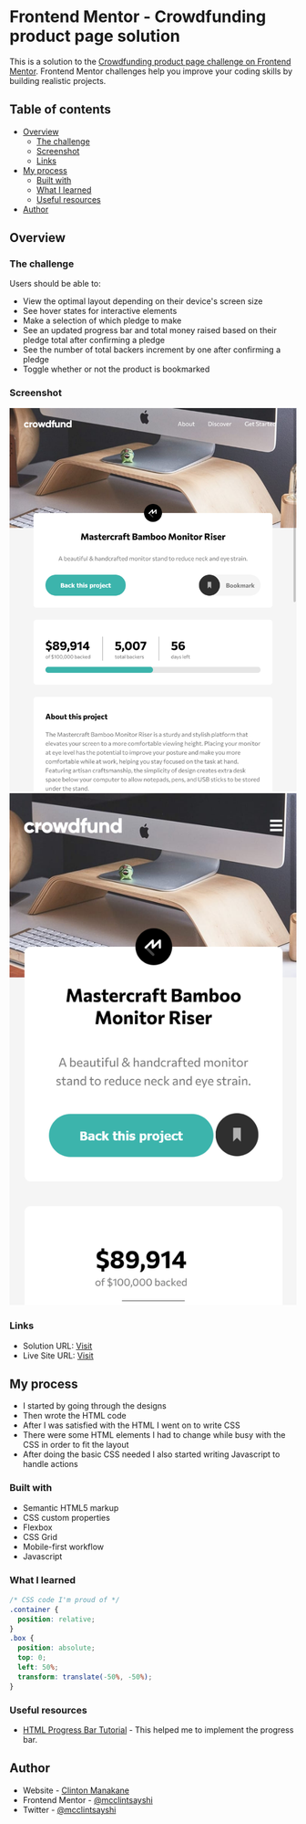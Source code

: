 # Frontend Mentor - Crowdfunding product page solution

This is a solution to the [Crowdfunding product page challenge on Frontend Mentor](https://www.frontendmentor.io/challenges/crowdfunding-product-page-7uvcZe7ZR). Frontend Mentor challenges help you improve your coding skills by building realistic projects.

## Table of contents

- [Overview](#overview)
  - [The challenge](#the-challenge)
  - [Screenshot](#screenshot)
  - [Links](#links)
- [My process](#my-process)
  - [Built with](#built-with)
  - [What I learned](#what-i-learned)
  - [Useful resources](#useful-resources)
- [Author](#author)

## Overview

### The challenge

Users should be able to:

- View the optimal layout depending on their device's screen size
- See hover states for interactive elements
- Make a selection of which pledge to make
- See an updated progress bar and total money raised based on their pledge total after confirming a pledge
- See the number of total backers increment by one after confirming a pledge
- Toggle whether or not the product is bookmarked

### Screenshot

![](./screenshots/screenshot-desktop.png)
![](./screenshots/screenshot-mobile.png)

### Links

- Solution URL: [Visit](https://github.com/mcclintsayshi/crowdfunding-product-page-main)
- Live Site URL: [Visit](https://mcclintsayshi.github.io/crowdfunding-product-page-main/)

## My process

- I started by going through the designs
- Then wrote the HTML code
- After I was satisfied with the HTML I went on to write CSS
- There were some HTML elements I had to change while busy with the CSS in order to fit the layout
- After doing the basic CSS needed I also started writing Javascript to handle actions

### Built with

- Semantic HTML5 markup
- CSS custom properties
- Flexbox
- CSS Grid
- Mobile-first workflow
- Javascript

### What I learned

```css
/* CSS code I'm proud of */
.container {
  position: relative;
}
.box {
  position: absolute;
  top: 0;
  left: 50%;
  transform: translate(-50%, -50%);
}
```

### Useful resources

- [HTML Progress Bar Tutorial](https://www.youtube.com/watch?v=z_R13WXXovw) - This helped me to implement the progress bar.

## Author

- Website - [Clinton Manakane](https://clint.netlify.app)
- Frontend Mentor - [@mcclintsayshi](https://www.frontendmentor.io/profile/mcclintsayshi)
- Twitter - [@mcclintsayshi](https://www.twitter.com/mcclintsayshi)
